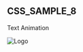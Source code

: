 


## CSS_SAMPLE_8
Text Animation

![Logo](https://github.com/mailtodanish/CSS-Samples/blob/main/CSS_SAMPLE_8/../../../../../../../image/img.gif)




